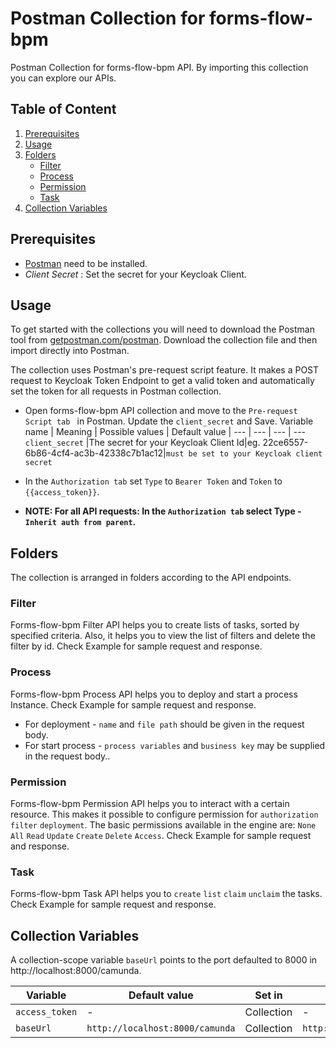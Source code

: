 
# Postman Collection for forms-flow-bpm

Postman Collection for forms-flow-bpm API. By importing this collection you can explore our APIs.

## Table of Content
1. [Prerequisites](#prerequisites)
2. [Usage](#usage) 
3. [Folders](#folders)
   - [Filter](#filter)
   - [Process](#process)
   - [Permission](#permission)
   - [Task](#task)
4. [Collection Variables](#collection-variables)

## Prerequisites

* [Postman](https://www.getpostman.com/) need to be installed.
* *Client Secret* :  Set the secret for your Keycloak Client.

## Usage

To get started with the collections you will need to download the Postman tool from [getpostman.com/postman](https://www.getpostman.com/postman). Download the collection file and then import directly into Postman.

The collection uses Postman's pre-request script feature. It makes a POST request to Keycloak Token Endpoint to get a valid token and automatically set the token for all requests in Postman collection.
* Open forms-flow-bpm API collection and move to the `Pre-request Script tab ` in Postman. Update the `client_secret` and Save.
  Variable name | Meaning | Possible values | Default value |
  --- | --- | --- | ---
  `client_secret` |The secret for your Keycloak Client Id|eg. 22ce6557-6b86-4cf4-ac3b-42338c7b1ac12|`must be set to your Keycloak client secret` 

* In the  `Authorization tab` set  `Type` to `Bearer Token` and `Token` to `{{access_token}}`. 
* **NOTE: For all API requests: In the `Authorization tab` select Type - `Inherit auth from parent`.**

## Folders

The collection is arranged in folders according to the API endpoints.

### Filter
Forms-flow-bpm Filter API helps you to create lists of tasks, sorted by specified criteria. Also, it helps you to view the list of filters and delete the filter by id. Check Example for sample request and response.

### Process

Forms-flow-bpm Process API helps you to deploy and start a process Instance. Check Example for sample request and response.
* For deployment - ` name ` and `file path` should be given in the request body.
* For start process - `process variables` and `business key` may be supplied in the request body..

### Permission

Forms-flow-bpm Permission API helps you to interact with a certain resource. This makes it possible to configure permission for `authorization`  `filter`  `deployment`. The basic permissions available in the engine are: `None` `All` `Read` `Update`  `Create`  `Delete`  `Access`. Check Example for sample request and response.

### Task

Forms-flow-bpm Task API helps you to  `create`  `list`  `claim`  `unclaim` the tasks. Check Example for sample request and response.

## Collection Variables

A collection-scope variable `baseUrl` points to the port defaulted to 8000 in http://localhost:8000/camunda.

|Variable  |Default value               |Set in         |Example|
|----------|----------------------------|---------------|-----------------|
|`access_token` |           -               |Collection    |   -   |
|`baseUrl`|`http://localhost:8000/camunda` |Collection     |`http://localhost:8000/camunda`|









